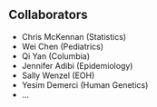 
## Collaborators

* Chris McKennan (Statistics)
* Wei Chen (Pediatrics)
* Qi Yan (Columbia)
* Jennifer Adibi (Epidemiology)
* Sally Wenzel (EOH)
* Yesim Demerci (Human Genetics)
* ...
